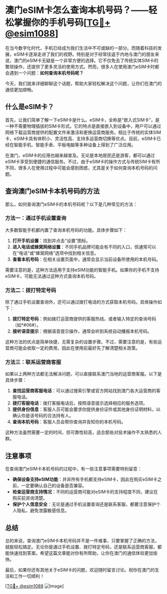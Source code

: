 # 澳门eSIM卡怎么查询本机号码？——轻松掌握你的手机号码[[TG💪+ @esim1088](https://t.me/s/esim1088)]

在当今数字化时代，手机已经成为我们生活中不可或缺的一部分。而随着科技的发展，eSIM卡逐渐走进了我们的视野。特别是对于经常往返于内地与澳门的朋友来说，澳门的eSIM卡无疑是一个非常方便的选择。它不仅免去了传统实体SIM卡的繁琐操作，还提供了更多灵活的使用方式。然而，很多人在使用澳门eSIM卡时都会遇到一个问题：**如何查询本机号码呢？**

今天，我们就来详细聊聊这个话题，帮助大家轻松解决这个问题，让你们在澳门的通信更加顺畅。

## 什么是eSIM卡？

首先，让我们简单了解一下eSIM卡是什么。eSIM卡，全称是“嵌入式SIM卡”，是一种不需要物理插拔的SIM卡形式。它的特点是直接嵌入到设备中，用户可以通过网络下载运营商提供的配置文件来激活和更换运营商服务。相比于传统的实体SIM卡，eSIM卡具有体积小、灵活性高、支持多运营商切换等优点。目前，eSIM卡已经在智能手机、智能手表、平板电脑等多种设备上得到了广泛应用。

在澳门，eSIM卡的应用也越来越普及。无论是本地居民还是游客，都可以通过eSIM卡享受到便捷的通信服务。不过，由于eSIM卡的操作方式与传统SIM卡有所不同，很多人在使用过程中可能会感到困惑，尤其是关于如何查询本机号码的问题。

## 查询澳门eSIM卡本机号码的方法

那么，如何查询澳门eSIM卡的本机号码呢？以下是几种常见的方法：

### 方法一：通过手机设置查询

大多数智能手机都内置了查询本机号码的功能。具体步骤如下：

1. **打开手机设置**：找到并点击“设置”图标。
2. **进入电话或蜂窝网络设置**：不同手机品牌可能会有不同的入口，但通常可以在“电话”或“蜂窝网络”选项中找到相关信息。
3. **查看本机号码**：在相关设置页面中，通常会显示当前设备所使用的本机号码。

需要注意的是，这种方法适用于支持eSIM功能的智能手机。如果你的手机不支持eSIM卡，可能无法通过这种方式查询本机号码。

### 方法二：拨打特定号码

除了通过手机设置查询外，还可以通过拨打电话的方式获取本机号码。具体操作如下：

1. **拨打特定号码**：例如拨打运营商提供的客服热线，或者输入特定的查询号码（如*#06#）。
2. **接听语音提示**：根据语音提示操作，通常会听到系统自动播报本机号码。

这种方法的优点是简单快捷，无需复杂的设置步骤。不过，需要注意的是，有些运营商可能会收取一定的费用，因此在使用前最好先了解清楚相关政策。

### 方法三：联系运营商客服

如果以上两种方法都无法解决问题，可以直接联系澳门当地的运营商客服。以下是具体步骤：

1. **查找运营商客服电话**：可以通过搜索引擎或官方网站找到澳门各大运营商的客服电话。
2. **拨打客服电话**：拨打客服电话后，按照语音提示选择相应的服务选项。
3. **提供身份信息**：客服人员可能会要求你提供身份证件或其他身份证明材料，以确认你是该号码的合法持有人。
4. **查询本机号码**：客服人员会帮你查询并告知你的本机号码。

这种方法虽然需要一定的时间，但可靠性较高，适合那些对技术操作不太熟悉的人群。

## 注意事项

在查询澳门eSIM卡本机号码的过程中，有一些注意事项需要特别留意：

- **确保设备支持eSIM功能**：并非所有手机都支持eSIM卡，因此在购买eSIM卡之前，一定要确认自己的设备是否兼容。
- **检查运营商支持情况**：不同的运营商可能对eSIM卡的支持程度不同，建议在购买前咨询清楚。
- **保护个人信息安全**：无论是通过手机设置查询还是联系客服，都要注意保护个人隐私，避免泄露敏感信息。

## 总结

总的来说，查询澳门eSIM卡本机号码并不是一件难事，只要掌握了正确的方法，就能轻松搞定。无论你是通过手机设置、拨打特定号码，还是联系运营商客服，都能快速找到答案。希望这篇文章能对你有所帮助，让你在澳门的通信体验更加愉快。

最后，如果你还有其他关于eSIM卡的问题，欢迎随时留言讨论。祝你在澳门的生活和工作一切顺利！

[[TG💪+ @esim1088](https://t.me/s/esim1088) ![Image](https://i.postimg.cc/4NQfJmqS/Snipaste-2025-05-13-00-14-12.png)]